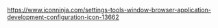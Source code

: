 https://www.iconninja.com/settings-tools-window-browser-application-development-configuration-icon-13662
